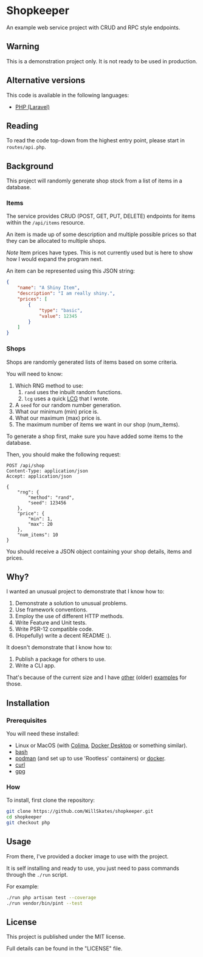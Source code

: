 # Shopkeeper

An example web service project with CRUD and RPC style endpoints.

## Warning

This is a demonstration project only. It is not ready to be used in production.

## Alternative versions

This code is available in the following languages:

- [PHP (Laravel)](https://github.com/WillSkates/shopkeeper/blob/php)

## Reading

To read the code top-down from the highest entry point, please start in `routes/api.php`.

## Background

This project will randomly generate shop stock from a list of items in a database.

### Items

The service provides CRUD (POST, GET, PUT, DELETE) endpoints for items within the `/api/items` resource.

An item is made up of some description and multiple possible prices so that they can be allocated to multiple shops.

*Note* Item prices have types. This is not currently used but is here to show how I would expand the program next.

An item can be represented using this JSON string:
```json
{
    "name": "A Shiny Item",
    "description": "I am really shiny.",
    "prices": [
        {
            "type": "basic",
            "value": 12345
        }
    ]
}
```

### Shops

Shops are randomly generated lists of items based on some criteria.

You will need to know:
1. Which RNG method to use:
    1. `rand` uses the inbuilt random functions.
    2. `lcg` uses a quick [LCG](https://en.wikipedia.org/wiki/Linear_congruential_generator) that I wrote.
2. A `seed` for our random number generation.
3. What our minimum (min) price is.
4. What our maximum (max) price is.
5. The maximum number of items we want in our shop (num_items).

To generate a shop first, make sure you have added some items to the database.

Then, you should make the following request:
```http
POST /api/shop
Content-Type: application/json
Accept: application/json

{
    "rng": {
        "method": "rand",
        "seed": 123456
    },
    "price": {
        "min": 1,
        "max": 20
    },
    "num_items": 10
}
```

You should receive a JSON object containing your shop details, items and prices.

## Why?

I wanted an unusual project to demonstrate that I know how to:

1. Demonstrate a solution to unusual problems.
2. Use framework conventions.
3. Employ the use of different HTTP methods.
4. Write Feature and Unit tests.
5. Write PSR-12 compatible code.
6. (Hopefully) write a decent README :).

It doesn't demonstrate that I know how to:

1. Publish a package for others to use.
2. Write a CLI app.

That's because of the current size and I have [other](https://github.com/WillSkates/pop) (older) [examples](https://github.com/WillSkates/Translator) for those.

## Installation

### Prerequisites

You will need these installed:

- Linux or MacOS (with [Colima](https://github.com/abiosoft/colima), [Docker Desktop](https://www.docker.com/products/docker-desktop/) or something similar).
- [bash](https://www.gnu.org/software/bash/)
- [podman](https://podman.io/) (and set up to use 'Rootless' containers) or [docker](https://docker.com).
- [curl](https://curl.se/)
- [gpg](https://gnupg.org/)

### How

To install, first clone the repository:

```bash
git clone https://github.com/WillSkates/shopkeeper.git
cd shopkeeper
git checkout php
```

## Usage

From there, I've provided a docker image to use with the project.

It is self installing and ready to use, you just need to pass commands through the `./run` script.

For example:

```bash
./run php artisan test --coverage
./run vendor/bin/pint --test
```

## License

This project is published under the MIT license.

Full details can be found in the "LICENSE" file.
